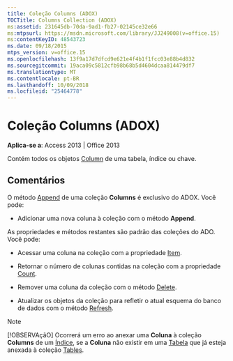 ```yaml
---
title: Coleção Columns (ADOX)
TOCTitle: Columns Collection (ADOX)
ms:assetid: 231645db-70da-9ad1-fb27-02145ce32e66
ms:mtpsurl: https://msdn.microsoft.com/library/JJ249008(v=office.15)
ms:contentKeyID: 48543723
ms.date: 09/18/2015
mtps_version: v=office.15
ms.openlocfilehash: 13f9a17d7dfcd9e621e4f4b1f1fcc03e88b4d832
ms.sourcegitcommit: 19aca09c5812cfb98b68b5d4604dcaa814479df7
ms.translationtype: MT
ms.contentlocale: pt-BR
ms.lasthandoff: 10/09/2018
ms.locfileid: "25464778"
---
```

# <a name="columns-collection-adox"></a>Coleção Columns (ADOX)


**Aplica-se a**: Access 2013 | Office 2013

Contém todos os objetos [Column](column-object-adox.md) de uma tabela, índice ou chave.

## <a name="remarks"></a>Comentários

O método [Append](append-method-adox-columns.md) de uma coleção **Columns** é exclusivo do ADOX. Você pode:

  - Adicionar uma nova coluna à coleção com o método **Append**.

As propriedades e métodos restantes são padrão das coleções do ADO. Você pode:

  - Acessar uma coluna na coleção com a propriedade [Item](item-property-ado.md).

  - Retornar o número de colunas contidas na coleção com a propriedade [Count](count-property-ado.md).

  - Remover uma coluna da coleção com o método [Delete](delete-method-adox-collections.md).

  - Atualizar os objetos da coleção para refletir o atual esquema do banco de dados com o método [Refresh](refresh-method-ado.md).


> [!NOTE]
> <P>[!OBSERVAçãO] Ocorrerá um erro ao anexar uma <STRONG>Coluna</STRONG> à coleção <STRONG>Columns</STRONG> de um <A href="index-object-adox.md">Índice</A>, se a <STRONG>Coluna</STRONG> não existir em uma <A href="table-object-adox.md">Tabela</A> que já esteja anexada à coleção <A href="tables-collection-adox.md">Tables</A>.</P>


